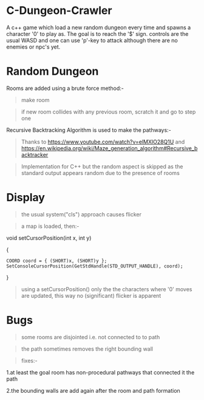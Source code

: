 # C-Dungeon-Crawler

A c++ game which load a new random dungeon every time and spawns a character '0' to play as. The goal is to reach the '$' sign. controls are the usual WASD and one can use 'p'-key to attack although there are no enemies or npc's yet.

# Random Dungeon

Rooms are added using a brute force method:-

>make room 

>if new room collides with any previous room, scratch it and go to step one

Recursive Backtracking Algorithm is used to make the pathways:-

>Thanks to https://www.youtube.com/watch?v=elMXlO28Q1U and https://en.wikipedia.org/wiki/Maze_generation_algorithm#Recursive_backtracker

>Implementation for C++ but the random aspect is skipped as the standard output appears random due to the presence of rooms

# Display

>the usual system("cls") approach causes flicker

>a map is loaded, then:-

void setCursorPosition(int x, int y)

{

    COORD coord = { (SHORT)x, (SHORT)y };
    SetConsoleCursorPosition(GetStdHandle(STD_OUTPUT_HANDLE), coord);

}

>using a setCursorPosition() only the the characters where '0' moves are updated, this way no (significant) flicker is apparent

# Bugs

>some rooms are disjointed i.e. not connected to to path

>the path sometimes removes the right bounding wall

>fixes:-

1.at least the goal room has non-procedural pathways that connected it the path

2.the bounding walls are add again after the room and path formation
